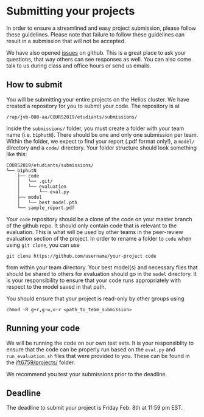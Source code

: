 # Submitting your projects

In order to ensure a streamlined and easy project submission, please follow these guidelines. Please note that failure to follow these guidelines can result in a submission that will not be accepted.

We have also opened [issues](https://github.com/mila-udem/ift6759/issues) on github. This is a great place to ask your questions, that way others can see responses as well. You can also come talk to us during class and office hours or send us emails.

## How to submit

You will be submitting your entire projects on the Helios cluster. We have created a repository for you to submit your code. The repository is at

`/rap/jvb-000-aa/COURS2019/etudiants/submissions/`

Inside the `submissions/` folder, you must create a folder with your team name (i.e. `b1phutN`). There should be one and only one submission per team. Within the folder, we expect to find your report (.pdf format only!), a `model/` directory and a `code/` directory. Your folder structure should look something like this:

```
COURS2019/etudiants/submissions/
└── b1phutN
    ├── code
    │   └── .git/
    │   └── evaluation
    │       └── eval.py
    ├── model
    │   └── best_model.pth
    └── sample_report.pdf

```

Your `code` repository should be a clone of the code on your master branch of the github repo. It should only contain code that is relevant to the evaluation. This is what will be used by other teams in the peer-review evaluation section of the project. In order to rename a folder to `code` when using `git clone`, you can use

`git clone https://github.com/username/your-project code` 

from within your team directory. Your best model(s) and necessary files that should be shared to others for evaluation should go in the `model` directory. It is your responsibility to ensure that your code runs appropriately with respect to the model saved in that path.

You should ensure that your project is read-only by other groups using

`chmod -R g+r,g-w,o-r <path_to_team_submission>`

## Running your code

We will be running the code on our own test sets. It is your responsiblity to ensure that the code can be properly run based on the `eval.py` and `run_evaluation.sh` files that were provided to you. These can be found in the [ift6759/projects/](https://github.com/mila-udem/ift6759/tree/master/projects) folder.

We recommend you test your submissions prior to the deadline.

## Deadline

The deadline to submit your project is Friday Feb. 8th at 11:59 pm EST.
